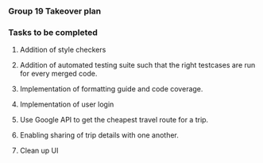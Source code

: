 ### Group 19 Takeover plan

### Tasks to be completed

1) Addition of style checkers

2) Addition of automated testing suite such that the right testcases are run for every merged code.

3) Implementation of formatting guide and code coverage.

4) Implementation of user login

5) Use Google API to get the cheapest travel route for a trip.

6) Enabling sharing of trip details with one another.

7) Clean up UI

